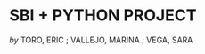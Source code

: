 **SBI + PYTHON PROJECT**
==================================
*by* TORO, ERIC ; VALLEJO, MARINA ; VEGA, SARA


